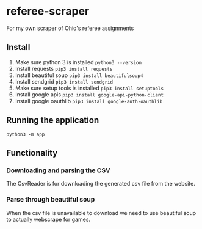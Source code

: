 # referee-scraper
For my own scraper of Ohio's referee assignments

## Install

1. Make sure python 3 is installed
    `python3 --version`
2. Install requests
    `pip3 install requests`
3. Install beautiful soup
    `pip3 install beautifulsoup4`
4. Install sendgrid
    `pip3 install sendgrid`
5. Make sure setup tools is installed
    `pip3 install setuptools`
6. Install google apis
    `pip3 install google-api-python-client`
7. Install google oauthlib
    `pip3 install google-auth-oauthlib`

## Running the application

`python3 -m app`

## Functionality

### Downloading and parsing the CSV

The CsvReader is for downloading the generated csv file from the website.

### Parse through beautiful soup

When the csv file is unavailable to download we need to use beautiful soup to actually webscrape for games.
